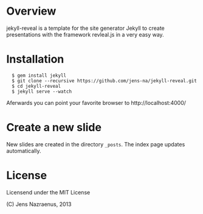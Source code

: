 Overview
========
jekyll-reveal is a template for the site generator Jekyll to create presentations
with the framework revleal.js in a very easy way.

Installation
============

```
  $ gem install jekyll  
  $ git clone --recursive https://github.com/jens-na/jekyll-reveal.git
  $ cd jekyll-reveal
  $ jekyll serve --watch
```

Aferwards you can point your favorite browser to http://localhost:4000/

Create a new slide
==================
New slides are created in the directory `_posts`. The index page updates
automatically.

License
=======
Licensend under the MIT License

(C) Jens Nazraenus, 2013
